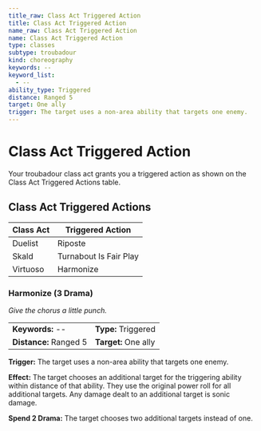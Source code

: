 ```yaml
---
title_raw: Class Act Triggered Action
title: Class Act Triggered Action
name_raw: Class Act Triggered Action
name: Class Act Triggered Action
type: classes
subtype: troubadour
kind: choreography
keywords: --
keyword_list:
  - --
ability_type: Triggered
distance: Ranged 5
target: One ally
trigger: The target uses a non-area ability that targets one enemy.
---
```


# Class Act Triggered Action

Your troubadour class act grants you a triggered action as shown on the Class Act Triggered Actions table.

## Class Act Triggered Actions

| Class Act | Triggered Action       |
| --------- | ---------------------- |
| Duelist   | Riposte                |
| Skald     | Turnabout Is Fair Play |
| Virtuoso  | Harmonize              |

### Harmonize (3 Drama)

*Give the chorus a little punch.*

|                        |                      |
| :--------------------- | :------------------- |
| **Keywords:** --       | **Type:** Triggered  |
| **Distance:** Ranged 5 | **Target:** One ally |

**Trigger:** The target uses a non-area ability that targets one enemy.

**Effect:** The target chooses an additional target for the triggering ability within distance of that ability. They use the original power roll for all additional targets. Any damage dealt to an additional target is sonic damage.

**Spend 2 Drama:** The target chooses two additional targets instead of one.
